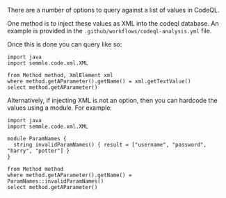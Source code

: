 There are a number of options to query against a list of values in CodeQL.

One method is to inject these values as XML into the codeql database. An example is provided in the `.github/workflows/codeql-analysis.yml` file. 

Once this is done you can query like so: 

``` ql
import java
import semmle.code.xml.XML

from Method method, XmlElement xml
where method.getAParameter().getName() = xml.getTextValue()
select method.getAParameter()
```

Alternatively, if injecting XML is not an option, then you can hardcode the values using a module. For example:

``` ql
import java
import semmle.code.xml.XML

module ParamNames {
  string invalidParamNames() { result = ["username", "password", "harry", "potter"] }
}

from Method method
where method.getAParameter().getName() = ParamNames::invalidParamNames()
select method.getAParameter()
```


